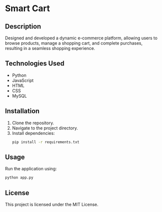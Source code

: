 # Smart Cart

## Description
Designed and developed a dynamic e-commerce platform, allowing users to browse products, manage a shopping cart, and complete purchases, resulting in a seamless shopping experience.

## Technologies Used
- Python
- JavaScript
- HTML
- CSS
- MySQL

## Installation
1. Clone the repository.
2. Navigate to the project directory.
3. Install dependencies:
   ```bash
   pip install -r requirements.txt
   ```

## Usage
Run the application using:
```bash
python app.py
```

## License
This project is licensed under the MIT License.